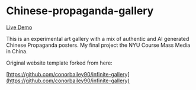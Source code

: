 # Chinese-propaganda-gallery

[Live Demo](https://chinese-propaganda-gallery.netlify.app/)

This is an experimental art gallery with a mix of authentic and AI generated Chinese Propaganda posters. My final project the NYU Course Mass Media in China. 

Original website template forked from here: 

[https://github.com/conorbailey90/infinite-gallery](https://github.com/conorbailey90/infinite-gallery)
